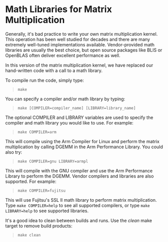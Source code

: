 # Math Libraries for Matrix Multiplication

Generally, it's bad practice to write your own matrix multiplication kernel. 
This operation has been well studied for decades and there are many extremely 
well-tuned implementations available.  Vendor-provided math libraries are 
usually the best choice, but open source packages like BLIS or OpenBLAS often 
deliver excellent performance as well.

In this version of the matrix multiplication kernel, we have replaced our
hand-written code with a call to a math library.

To compile run the code, simply type:

> `make`

You can specify a compiler and/or math library by typing:

> `make [COMPILER=compiler_name] [LIBRARY=library_name]`

The optional COMPILER and LIBRARY variables are used to specify the compiler
and math library you would like to use. For example:

> `make COMPILER=arm`

This will compile using the Arm Compiler for Linux and perform the matrix
multiplication by calling DGEMM in the Arm Performance Library. You could
also try:

> `make COMPILER=gnu LIBRARY=armpl`

This will compile with the GNU compiler and use the Arm Performance Library
to perform the DGEMM.  Vendor compilers and libraries are also supported.
For example:

> `make COMPILER=fujitsu`

This will use Fujitsu's SSL II math library to perform matrix multiplication.
Type `make COMPILER=help` to see all supported compilers, or type 
`make LIBRARY=help` to see supported libraries.

It's a good idea to clean between builds and runs.  Use the _clean_ make target
to remove build products:

> `make clean`



